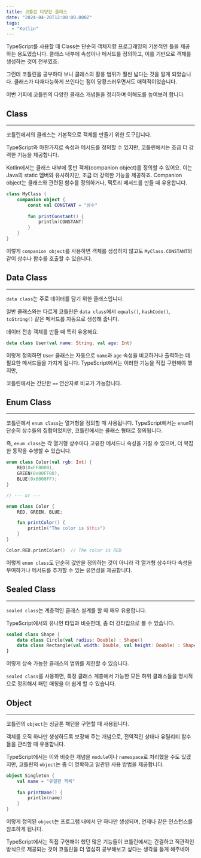 ```yaml
---
title: 코틀린 다양한 클래스
date: "2024-04-20T12:00:00.000Z"
tags:  
  - "Kotlin"
---
```


TypeScript를 사용할 때 Class는 단순히 객체지향 프로그래밍의 기본적인 틀을 제공하는 
용도였습니다. 
클래스 내부에 속성이나 메서드를 정의하고, 이를 기반으로 객체를 생성하는 것이 전부였죠.

그런데 코틀린을 공부하다 보니 클래스의 활용 범위가 훨씬 넓다는 것을 알게 되었습니다.
클래스가 다재다능하게 쓰인다는 점이 당황스러우면서도 매력적이었습니다. 

이번 기회에 코틀린의 다양한 클래스 개념들을 정리하며 이해도를 높여보려 합니다.


## Class
---

코틀린에서의 클래스는 기본적으로 객체를 만들기 위한 도구입니다. 

TypeScript와 마찬가지로 속성과 메서드를 정의할 수 있지만, 코틀린에서는 조금 더 강력한 기능을 제공합니다. 

Kotlin에서는 클래스 내부에 동반 객체(companion object)를 정의할 수 있어요. 이는 Java의 static 멤버와 유사하지만, 조금 더 강력한 기능을 제공하죠. Companion object는 클래스와 관련된 함수를 정의하거나, 팩토리 메서드를 만들 때 유용합니다.


```kotlin
class MyClass {
    companion object {
        const val CONSTANT = "상수"
        
        fun printConstant() {
            println(CONSTANT)
        }
    }
}
```

이렇게 `companion object`를 사용하면 객체를 생성하지 않고도 `MyClass.CONSTANT`와 같이 상수나 함수를 호출할 수 있습니다.


## Data Class
---

`data class`는 주로 데이터를 담기 위한 클래스입니다.

일반 클래스와는 다르게 코틀린은 `data class`에서 `equals()`, `hashCode()`, `toString()` 같은 메서드를 자동으로 생성해 줍니다. 

데이터 전송 객체를 만들 때 특히 유용해요.

```kotlin
data class User(val name: String, val age: Int)
```

이렇게 정의하면 `User` 클래스는 자동으로 `name`과 `age` 속성을 비교하거나 출력하는 데 필요한 메서드들을 가지게 됩니다. TypeScript에서는 이러한 기능을 직접 구현해야 했지만, 

코틀린에서는 간단한 `==` 연산자로 비교가 가능합니다.


## Enum Class
---

코틀린에서 `enum class`는 열거형을 정의할 때 사용됩니다. 
TypeScript에서는 `enum`이 단순히 상수들의 집합이었지만, 
코틀린에서는 클래스 형태로 정의됩니다. 

즉, `enum class`는 각 열거형 상수마다 고유한 메서드나 속성을 가질 수 있으며, 더 복잡한 동작을 수행할 수 있습니다.

```kotlin
enum class Color(val rgb: Int) {
    RED(0xFF0000),
    GREEN(0x00FF00),
    BLUE(0x0000FF);
}

// --- or ---

enum class Color {
    RED, GREEN, BLUE;

    fun printColor() {
        println("The color is $this")
    }
}

Color.RED.printColor()  // The color is RED
```

이렇게 `enum class`도 단순히 값만을 정의하는 것이 아니라 각 열거형 상수마다 속성을 부여하거나 메서드를 추가할 수 있는 유연성을 제공합니다.


## Sealed Class
---

`sealed class`는 계층적인 클래스 설계를 할 때 매우 유용합니다. 

TypeScript에서의 유니언 타입과 비슷한데, 좀 더 강타입으로 볼 수 있습니다. 


```kotlin
sealed class Shape {
    data class Circle(val radius: Double) : Shape()
    data class Rectangle(val width: Double, val height: Double) : Shape()
}
```
이렇게 상속 가능한 클래스의 범위를 제한할 수 있습니다.

`sealed class`를 사용하면, 특정 클래스 계층에서 가능한 모든 하위 클래스들을 명시적으로 정의해서 패턴 매칭을 더 쉽게 할 수 있습니다.


## Object
---

코틀린의 `object`는 싱글톤 패턴을 구현할 때 사용됩니다. 

객체를 오직 하나만 생성하도록 보장해 주는 개념으로, 전역적인 상태나 유틸리티 함수들을 관리할 때 유용합니다. 

TypeScript에서는 이와 비슷한 개념을 `module`이나 `namespace`로 처리했을 수도 있겠지만, 코틀린의 `object`는 좀 더 명확하고 일관된 사용 방법을 제공합니다.

```kotlin
object Singleton {
    val name = "유일한 객체"
    
    fun printName() {
        println(name)
    }
}
```

이렇게 정의된 `object`는 프로그램 내에서 단 하나만 생성되며, 언제나 같은 인스턴스를 참조하게 됩니다.




TypeScript에서는 직접 구현해야 했던 많은 기능들이 코틀린에서는 간결하고 직관적인 방식으로 제공되는 것이 코틀린을 더 열심히 공부해보고 싶다는 생각을 들게 해주네여